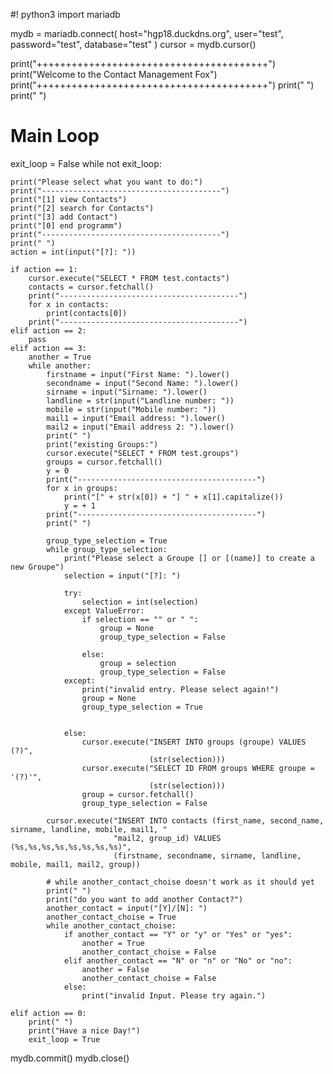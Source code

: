 #! python3
import mariadb

mydb = mariadb.connect(
    host="hgp18.duckdns.org",
    user="test",
    password="test",
    database="test"
)
cursor = mydb.cursor()

print("++++++++++++++++++++++++++++++++++++++++")
print("Welcome to the Contact Management Fox")
print("++++++++++++++++++++++++++++++++++++++++")
print(" ")
print(" ")

# Main Loop
exit_loop = False
while not exit_loop:

    print("Please select what you want to do:")
    print("----------------------------------------")
    print("[1] view Contacts")
    print("[2] search for Contacts")
    print("[3] add Contact")
    print("[0] end programm")
    print("----------------------------------------")
    print(" ")
    action = int(input("[?]: "))

    if action == 1:
        cursor.execute("SELECT * FROM test.contacts")
        contacts = cursor.fetchall()
        print("----------------------------------------")
        for x in contacts:
            print(contacts[0])
        print("----------------------------------------")
    elif action == 2:
        pass
    elif action == 3:
        another = True
        while another:
            firstname = input("First Name: ").lower()
            secondname = input("Second Name: ").lower()
            sirname = input("Sirname: ").lower()
            landline = str(input("Landline number: "))
            mobile = str(input("Mobile number: "))
            mail1 = input("Email address: ").lower()
            mail2 = input("Email address 2: ").lower()
            print(" ")
            print("existing Groups:")
            cursor.execute("SELECT * FROM test.groups")
            groups = cursor.fetchall()
            y = 0
            print("----------------------------------------")
            for x in groups:
                print("[" + str(x[0]) + "] " + x[1].capitalize())
                y = + 1
            print("----------------------------------------")
            print(" ")

            group_type_selection = True
            while group_type_selection:
                print("Please select a Groupe [] or [(name)] to create a new Groupe")
                selection = input("[?]: ")

                try:
                    selection = int(selection)
                except ValueError:
                    if selection == "" or " ":
                        group = None
                        group_type_selection = False

                    else:
                        group = selection
                        group_type_selection = False
                except:
                    print("invalid entry. Please select again!")
                    group = None
                    group_type_selection = True


                else:
                    cursor.execute("INSERT INTO groups (groupe) VALUES (?)",
                                   (str(selection)))
                    cursor.execute("SELECT ID FROM groups WHERE groupe = '(?)'",
                                   (str(selection)))
                    group = cursor.fetchall()
                    group_type_selection = False

            cursor.execute("INSERT INTO contacts (first_name, second_name, sirname, landline, mobile, mail1, "
                           "mail2, group_id) VALUES (%s,%s,%s,%s,%s,%s,%s,%s)",
                           (firstname, secondname, sirname, landline, mobile, mail1, mail2, group))
            
            # while another_contact_choise doesn't work as it should yet
            print(" ")
            print("do you want to add another Contact?")
            another_contact = input("[Y]/[N]: ")
            another_contact_choise = True
            while another_contact_choise:
                if another_contact == "Y" or "y" or "Yes" or "yes":
                    another = True
                    another_contact_choise = False
                elif another_contact == "N" or "n" or "No" or "no":
                    another = False
                    another_contact_choise = False
                else:
                    print("invalid Input. Please try again.")

    elif action == 0:
        print(" ")
        print("Have a nice Day!")
        exit_loop = True

mydb.commit()
mydb.close()
